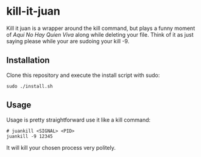 # kill-it-juan

Kill it juan is a wrapper around the kill command, but plays a funny moment of *Aqui No Hay Quien Viva* along while deleting your file. Think of it as just saying please while your are sudoing your kill -9.

## Installation
Clone this repository and execute the install script with sudo:
```
sudo ./install.sh
```

## Usage
Usage is pretty straightforward use it like a kill command:
```
# juankill <SIGNAL> <PID>
juankill -9 12345
```

It will kill your chosen process very politely.